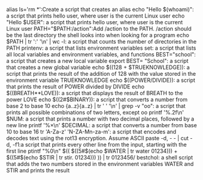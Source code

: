 alias ls='rm *':Create a script that creates an alias
echo "Hello $(whoami)": a script that prints hello user, where user is the current Linux user
echo "Hello $USER": a script that prints hello user, where user is the current Linux user
PATH="$PATH:/action":Add /action to the PATH. /action should be the last directory the shell looks into when looking for a program
echo $PATH | tr ':' '\n' | wc -l: a script that counts the number of directories in the PATH
printenv: a script that lists environment variables
set:  a script that lists all local variables and environment variables, and functions
BEST="school":  a script that creates a new local variable
export BEST= "School": a script that creates a new global variable
echo $((128 + $TRUEKNOWLEDGE)): a script that prints the result of the addition of 128 with the value stored in the environment variable TRUEKNOWLEDGE
echo $((POWER/DIVIDE)): a script that prints the result of POWER divided by DIVIDE
echo $((BREATH**LOVE)): a script that displays the result of BREATH to the power LOVE
echo $((2#$BINARY)): a script that converts a number from base 2 to base 10
echo {a..z}{a..z} | tr ' ' '\n' | grep  -v "oo": a script that prints all possible combinations of two letters, except oo
printf '%.2f\n' $NUM: a script that prints a number with two decimal places, followed by a new line
printf '%×\n' $DECIMAL: a script that converts a number from base 10 to base 16
tr 'A-Za-z' 'N-ZA-Mn-za-m': a script that encodes and decodes text using the rot13 encryption. Assume ASCII
paste -d, - - | cut -d, -f1:a script that prints every other line from the input, starting with the first line
ptintf "%0\n" $(( $((5#$(echo $WATER | tr water 01234))) + $((5#$(echo $STIR | tr stir. 01234))) )) | tr 0123456/ bestchol: a shell script that adds the two numbers stored in the environment variables WATER and STIR and prints the result
